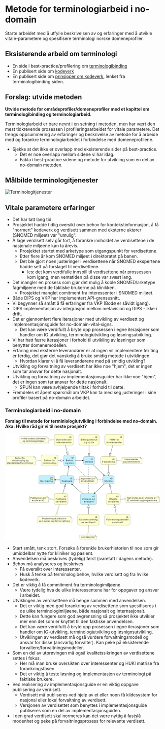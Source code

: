 # Metode for terminologiarbeid i no-domain

Starte arbeidet med å utfylle beskrivelsen av og erfaringer med å utvikle vitale-parametere og spesifisere terminologi norske domeneprofiler.

## Eksisterende arbeid om terminologi

* En side i best-practice/profilering om [terminologibinding](terminologibinding.md)
* En publisert side om [kodeverk](codesystem.md)
* En publisert side om [prinsipper om kodeverk](prinsipper_kodeverk.md), lenket fra terminologibinding siden.

## Forslag: utvide metoden

**Utvide metode for områdeprofiler/domeneprofiler med et kapittel om terminologibinding og terminologiarbeid.**  

Terminologiarbeid er bare nevnt i en setning i metoden, men har vært den mest tidkrevende prosessen i profileringsarbeidet for vitale parametere. Det trengs oppsummering av erfaringer og beskrivelse av metode for å arbeide med og forankre terminologiarbeidet i forbindelse med domeneprofilene.  

* Sjekke at det ikke er overlapp med eksisterende sider på best-practice.
  * Det er noe overlapp mellom sidene vi har idag.
  * Fakta i best-practice sidene og metode for utvikling som en del av no-domain metoden.

## Målbilde terminologitjenester

![Terminologitjenester](https://www.plantuml.com/plantuml/svg/5OqnheD030NxVugV0u3BIAaeKqIvWp5Fi15hhsolK6uVgAOPpKoHxDdh_dShAdjVyBzbjdWGEH_ZMdBhSm-uc2OqHx5ApzVzRNxmbsP43irPiWYeSYIS5fEWKdb5367T1PJmMjHsEuCVA2vlRDTsWYudVm00)

## Vitale parametere erfaringer

* Det har tatt lang tid.
* Prosjektet hadde tidlig oversikt over behov for kontekstinformasjon, å få "normert" kodeverk og verdisett sammen med eksterne aktører (SNOMED miljøet) var "umulig".
* Å lage verdisett selv går fort, å forankre innholdet av verdisettene i de nasjonale miljøene kan ta årevis.
  * Prosjektet startet med arketype som utgangspunkt for verdisettene.
  * Etter flere år kom SNOMED miljøet i direktoratet på banen.  
  * Det ble gjort noen justeringer i verdisettene når SNOMED ekspertene hadde sett på forslaget til verdisettene.  
    * les: det kom verdifulle innspill til verdisettene når prossessen kom igang, men ventetiden på disse var svært lang.
* Det mangler en prosess som gjør det mulig å koble SNOMED/arketype fagmiljøene med de faktiske brukerne på klinikken.  
  * Prosjektet manglet comitment fra interessenter i SNOMED miljøet.
* Både DIPS og VKP har implementert API-grensesnitt.  
* Vi begynner så smått å få erfaringer fra VKP (Bodø er såvidt igang).  
* DIPS implementasjon av integrasjon mellom metavision og DIPS - ikke i drift.  
* Det er gjennomført flere iterasjoner med utvikling av verdisett og implementasjonsguide for no-domain-vital-signs.  
  * Det kan være verdifullt å bryte opp prosessen i egne iterasjoner som handler om IG utvikling, terminologiutvikling og løsningsutvikling.  
* Vi har hatt færre iterasjoner i forhold til utvikling av løsninger som benytter domenemodellen.  
* Erfaring med eksterne leverandører er at ingen vil implementere før ting er ferdig, det gjør det vanskelig å bruke smidig metode i utviklingen.
  * Hvordan klarer vi å få leverandørene med på smidig utvikling?
* Utvikling og forvaltning av verdisett har ikke noe "hjem", det er ingen som tar ansvar for dette nasjonalt.
* Utvikling og forvaltning av implementasjonsguider har ikke noe "hjem", det er ingen som tar ansvar for dette nasjonalt.
  * SPUN kan være avhjelpende tiltak i forhold til dette.
* Fremdeles et åpent spørsmål om VKP kan ta med seg justeringer i sine profiler basert på no-domain arbeidet.

### Terminologiarbeid i no-domain

**Forslag til metode for terminiologiutvikling i forbindelse med no-domain. Aka: Hvilke råd gir vi til neste prosjekt?**

![verdisett utvikling](../images/verdisett-utvikling.png)

* Start smått, tenk stort. Forsøke å forenkle brukerhistorien til noe som gir umiddelbar nytte for kliniker og pasient.
* Anvendelsen må beskrives (tydelig) først (ivaretatt i dagens metode).  
* Behov må analyseres og beskrives  
  * Få oversikt over interessenter.  
  * Husk å tenke på terminologibehov, hvilke verdisett og fra hvilke kodeverk.
* Det er viktig å få commitment fra terminologimiljøene.  
  * Være tydelig hva de ulike interessentene har for oppgaver og ansvar i arbeidet.  
* Utviklingen av verdisettene må henge sammen med anvendelsen.  
  * Det er viktig med god forankring av verdisettene som spesifiseres i de ulike terminologimiljøene, både nasjonalt og internasjonalt.  
  * Dette kan fungere som god avgrensning så prosjektet ikke utvikler mer enn det som er knyttet til den faktiske anvendelsen.  
  * Det kan være verdifullt å bryte opp prosessen i egne iterasjoner som handler om IG-utvikling, terminologiutvikling og løsnignsutvikling.
  * Utviklingen av verdisett må også vurdere forvaltningsmodell og ansvar for disse (ansvarlig forvalter). Kan peke på eksisterende forvaltere/forvaltningsmodeller.  
* Som en del av utprøvingen må også kvalitetssikringen av verdisettene settes i fokus.
  * Her må man bruke oversikten over interessenter og HUKI matrise fra forankringsfasen.  
  * Det er viktig å teste løsning og implementasjon av terminologi på faktiske brukere.
* Ved realisering av implementasjonsguide er en viktig oppgave publisering av verdisett.
  * Verdisett må publiseres ved hjelp av et eller noen få kildesystem for nasjonal eller lokal forvaltning av verdisett.  
  * Versjonen av verdisettet som benyttes i implementasjonsguide publiseres som en del av implementasjonsguiden.  
* I den grad verdisett skal normeres kan det være nyttig å fastslå modenhet og peke på forvaltningsprosess for relevante verdisett.  
